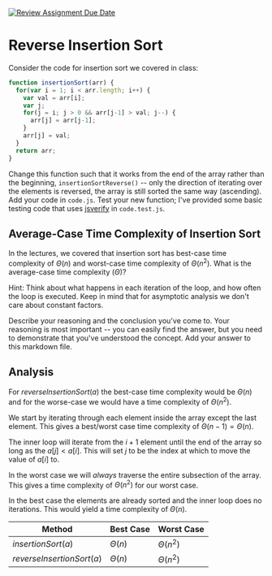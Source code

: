 [![Review Assignment Due Date](https://classroom.github.com/assets/deadline-readme-button-24ddc0f5d75046c5622901739e7c5dd533143b0c8e959d652212380cedb1ea36.svg)](https://classroom.github.com/a/Bi-S25fM)
# Reverse Insertion Sort

Consider the code for insertion sort we covered in class:

```javascript
function insertionSort(arr) {
  for(var i = 1; i < arr.length; i++) {
    var val = arr[i];
    var j;
    for(j = i; j > 0 && arr[j-1] > val; j--) {
      arr[j] = arr[j-1];
    }
    arr[j] = val;
  }
  return arr;
}
```

Change this function such that it works from the end of the array rather than
the beginning, `insertionSortReverse()` -- only the direction of
iterating over the elements is reversed, the array is still sorted the same way
(ascending). Add your code in `code.js`. Test your new function; I've provided
some basic testing code that uses [jsverify](https://jsverify.github.io/) in
`code.test.js`.

## Average-Case Time Complexity of Insertion Sort

In the lectures, we covered that insertion sort has best-case time complexity of
$\Theta(n)$ and worst-case time complexity of $\Theta(n^2)$. What is the
average-case time complexity ($\Theta$)?

Hint: Think about what happens in each iteration of the loop, and how often the
loop is executed. Keep in mind that for asymptotic analysis we don't care about
constant factors.

Describe your reasoning and the conclusion you've come to. Your reasoning is
most important -- you can easily find the answer, but you need to demonstrate
that you've understood the concept. Add your answer to this markdown file.


## Analysis

For $reverseInsertionSort(a)$ the best-case time complexity would be $\Theta(n)$ and for the worse-case we would have a time complexity of $\Theta(n^2)$.

We start by iterating through each element inside the array except the last element. This gives a best/worst case time complexity of $\Theta(n - 1) = \Theta(n)$. 

The inner loop will iterate from the $i + 1$ element until the end of the array so long as the $a[j] < a[i]$. This will set $j$ to be the index at which to move the value of $a[i]$ to.

In the worst case we will *always* traverse the entire subsection of the array. This gives a time complexity of $\Theta(n^2)$ for our worst case.

In the best case the elements are already sorted and the inner loop does no iterations. This would yield a time complexity of $\Theta(n)$.

| Method                    | Best Case     | Worst Case    |
| ------------------------- | ------------- | ------------- |
| $insertionSort(a)$        | $\Theta(n)$   | $\Theta(n^2)$ |
| $reverseInsertionSort(a)$ | $\Theta(n)$   | $\Theta(n^2)$ |